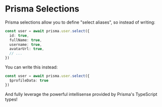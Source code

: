 # Prisma Selections

Prisma selections allow you to define "select aliases", so instead of writing:

```typescript
const user = await prisma.user.select({
  id: true,
  fullName: true,
  username: true,
  avatarUrl: true,
  // ...
})
```

You can write this instead:

```typescript
const user = await prisma.user.select({
  $profileData: true
})
```

And fully leverage the powerful intellisense provided by Prisma's TypeScript types!
